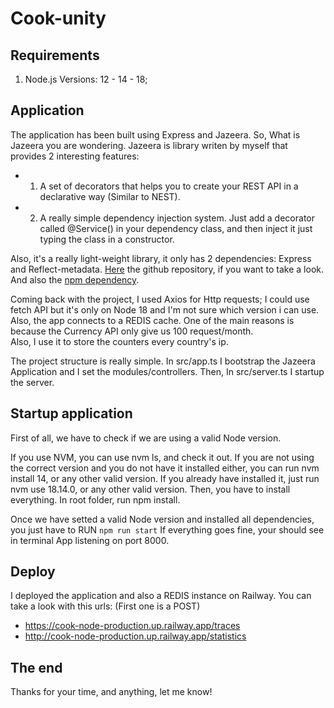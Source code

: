 # Cook-unity 

## Requirements

1. Node.js Versions: 12 - 14 - 18;


## Application

The application has been built using Express and Jazeera. 
So, What is Jazeera you are wondering. Jazeera is library writen by myself that provides 2 interesting features:
 - 1. A set of decorators that helps you to create your REST API in a declarative way (Similar to NEST).
 - 2. A really simple dependency injection system. Just add a decorator called @Service() in your dependency class, and then inject it just typing the class in a constructor.

Also, it's a really light-weight library, it only has 2 dependencies: Express and Reflect-metadata.
[Here](https://github.com/juampipardal/jazeera) the github repository, if you want to take a look. And also the [npm dependency](https://www.npmjs.com/package/jazeera).

Coming back with the project, I used Axios for Http requests; I could use fetch API but it's only on Node 18 and I'm not sure which version i can use.
Also, the app connects to a REDIS cache. One of the main reasons is because the Currency API only give us 100 request/month.  
Also, I use it to store the counters every country's ip. 


The project structure is really simple. In src/app.ts I bootstrap the Jazeera Application and I set the modules/controllers. 
Then, In src/server.ts I startup the server.




## Startup application

First of all, we have to check if we are using a valid Node version.

If you use NVM, you can use nvm ls, and check it out.
If you are not using the correct version and you do not have it installed either, you can run nvm install 14, or any other valid version.
If you already have installed it, just run nvm use 18.14.0, or any other valid version.
Then, you have to install everything. In root folder, run npm install.

Once we have setted a valid Node version and installed all dependencies, you just have to RUN  `npm run start`
If everything goes fine, your should see in terminal App listening on port 8000.



## Deploy

I deployed the application and also a REDIS instance on Railway. You can take a look with this urls:
  (First one is a POST)
- https://cook-node-production.up.railway.app/traces
- http://cook-node-production.up.railway.app/statistics


## The end
Thanks for your time, and anything, let me know!
